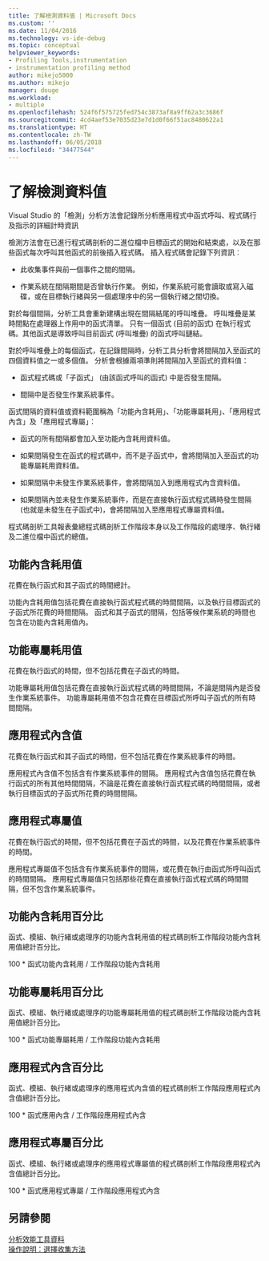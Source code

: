 ```yaml
---
title: 了解檢測資料值 | Microsoft Docs
ms.custom: ''
ms.date: 11/04/2016
ms.technology: vs-ide-debug
ms.topic: conceptual
helpviewer_keywords:
- Profiling Tools,instrumentation
- instrumentation profiling method
author: mikejo5000
ms.author: mikejo
manager: douge
ms.workload:
- multiple
ms.openlocfilehash: 524f6f575725fed754c3873af8a9ff62a3c3686f
ms.sourcegitcommit: 4cd4aef53e7035d23e7d1d0f66f51ac8480622a1
ms.translationtype: HT
ms.contentlocale: zh-TW
ms.lasthandoff: 06/05/2018
ms.locfileid: "34477544"
---
```

# <a name="understand-instrumentation-data-values"></a>了解檢測資料值

Visual Studio 的「檢測」分析方法會記錄所分析應用程式中函式呼叫、程式碼行及指示的詳細計時資訊

檢測方法會在已進行程式碼剖析的二進位檔中目標函式的開始和結束處，以及在那些函式每次呼叫其他函式的前後插入程式碼。 插入程式碼會記錄下列資訊︰

- 此收集事件與前一個事件之間的間隔。

- 作業系統在間隔期間是否曾執行作業。 例如，作業系統可能會讀取或寫入磁碟，或在目標執行緒與另一個處理序中的另一個執行緒之間切換。

對於每個間隔，分析工具會重新建構出現在間隔結尾的呼叫堆疊。 呼叫堆疊是某時間點在處理器上作用中的函式清單。 只有一個函式 (目前的函式) 在執行程式碼。其他函式是導致呼叫目前函式 (呼叫堆疊) 的函式呼叫鏈結。

對於呼叫堆疊上的每個函式，在記錄間隔時，分析工具分析會將間隔加入至函式的四個資料值之一或多個值。 分析會根據兩項準則將間隔加入至函式的資料值：

- 函式程式碼或「子函式」 (由該函式呼叫的函式) 中是否發生間隔。

- 間隔中是否發生作業系統事件。

函式間隔的資料值或資料範圍稱為「功能內含耗用」、「功能專屬耗用」、「應用程式內含」及「應用程式專屬」：

- 函式的所有間隔都會加入至功能內含耗用資料值。

- 如果間隔發生在函式的程式碼中，而不是子函式中，會將間隔加入至函式的功能專屬耗用資料值。

- 如果間隔中未發生作業系統事件，會將間隔加入到應用程式內含資料值。

- 如果間隔內並未發生作業系統事件，而是在直接執行函式程式碼時發生間隔 (也就是未發生在子函式中)，會將間隔加入至應用程式專屬資料值。

程式碼剖析工具報表彙總程式碼剖析工作階段本身以及工作階段的處理序、執行緒及二進位檔中函式的總值。

## <a name="elapsed-inclusive-values"></a>功能內含耗用值

花費在執行函式和其子函式的時間總計。

功能內含耗用值包括花費在直接執行函式程式碼的時間間隔，以及執行目標函式的子函式所花費的時間間隔。 函式和其子函式的間隔，包括等候作業系統的時間也包含在功能內含耗用值內。

## <a name="elapsed-exclusive-values"></a>功能專屬耗用值

花費在執行函式的時間，但不包括花費在子函式的時間。

功能專屬耗用值包括花費在直接執行函式程式碼的時間間隔，不論是間隔內是否發生作業系統事件。 功能專屬耗用值不包含花費在目標函式所呼叫子函式的所有時間間隔。

## <a name="application-inclusive-values"></a>應用程式內含值

花費在執行函式和其子函式的時間，但不包括花費在作業系統事件的時間。

應用程式內含值不包括含有作業系統事件的間隔。 應用程式內含值包括花費在執行函式的所有其他時間間隔，不論是花費在直接執行函式程式碼的時間間隔，或者執行目標函式的子函式所花費的時間間隔。

## <a name="application-exclusive-values"></a>應用程式專屬值

花費在執行函式的時間，但不包括花費在子函式的時間，以及花費在作業系統事件的時間。

應用程式專屬值不包括含有作業系統事件的間隔，或花費在執行由函式所呼叫函式的時間間隔。 應用程式專屬值只包括那些花費在直接執行函式程式碼的時間間隔，但不包含作業系統事件。

## <a name="elapsed-inclusive-percent"></a>功能內含耗用百分比

函式、模組、執行緒或處理序的功能內含耗用值的程式碼剖析工作階段功能內含耗用值總計百分比。

100 * 函式功能內含耗用 / 工作階段功能內含耗用

## <a name="elapsed-exclusive-percent"></a>功能專屬耗用百分比

函式、模組、執行緒或處理序的功能專屬耗用值的程式碼剖析工作階段功能內含耗用值總計百分比。

100 * 函式功能專屬耗用 / 工作階段功能內含耗用

## <a name="application-inclusive-percent"></a>應用程式內含百分比

函式、模組、執行緒或處理序的應用程式內含值的程式碼剖析工作階段應用程式內含值總計百分比。

100 * 函式應用內含 / 工作階段應用程式內含

## <a name="application-exclusive-percent"></a>應用程式專屬百分比

函式、模組、執行緒或處理序的應用程式專屬值的程式碼剖析工作階段應用程式內含值總計百分比。

100 * 函式應用程式專屬 / 工作階段應用程式內含

## <a name="see-also"></a>另請參閱

[分析效能工具資料](../profiling/analyzing-performance-tools-data.md)  
[操作說明：選擇收集方法](../profiling/how-to-choose-collection-methods.md)